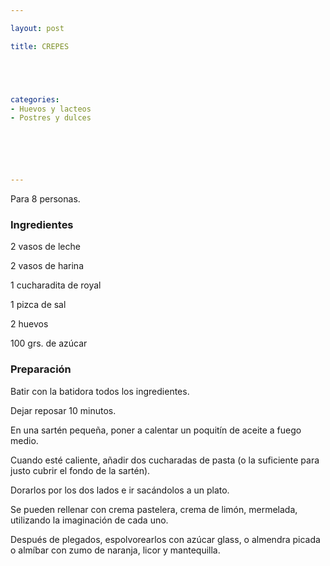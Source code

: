 ```yaml
---

layout: post

title: CREPES





categories:
- Huevos y lacteos
- Postres y dulces






---
```


Para 8 personas.

<h3>Ingredientes</h3>

2 vasos de leche

2 vasos de harina

1 cucharadita de royal

1 pizca de sal

2 huevos

100 grs. de azúcar

<h3>Preparación</h3>

Batir con la batidora todos los ingredientes.

Dejar reposar 10 minutos.

En una sartén pequeña, poner a calentar un poquitín de aceite a fuego medio.

Cuando esté caliente, añadir dos cucharadas de pasta (o la suficiente para justo cubrir el fondo de la sartén).

Dorarlos por los dos lados e ir sacándolos a un plato.

Se pueden rellenar con crema pastelera, crema de limón, mermelada, utilizando la imaginación de cada uno.

Después de plegados, espolvorearlos con azúcar glass, o almendra picada o almíbar con zumo de naranja, licor y mantequilla.

